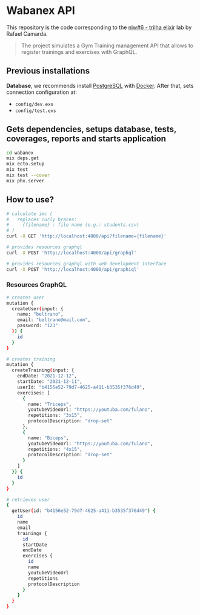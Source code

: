 # Wabanex API

This repository is the code corresponding to the [nlw#6 - trilha elixir](https://nextlevelweek.com/) lab by Rafael Camarda.

> The project simulates a Gym Training management API that allows to register trainings and exercises with GraphQL.

## Previous installations

**Database**, we recommends install [PostgreSQL](https://www.postgresql.org/) with [Docker](https://hub.docker.com/_/postgres). After that, sets connection configuration at:

- `config/dev.exs`
- `config/test.exs`

## Gets dependencies, setups database, tests, coverages, reports and starts application

```bash
cd wabanex
mix deps.get
mix ecto.setup
mix test
mix test --cover
mix phx.server
```

## How to use?

```bash
# calculate imc (
#   replaces curly braces:
#     {filename} : file name (e.g.: students.csv)
# )
curl -X GET 'http://localhost:4000/api?filename={filename}'

# provides resources graphql
curl -X POST 'http://localhost:4000/api/graphql'

# provides resources graphql with web development interface
curl -X POST 'http://localhost:4000/api/graphiql'
```

### Resources GraphQL

```bash
# creates user
mutation {
  createUser(input: {
    name: "beltrano",
    email: "beltrano@mail.com",
    password: "123"
  }) {
    id
  }
}

# creates training
mutation {
  createTraining(input: {
    endDate: "2021-12-12",
    startDate: "2021-12-11",
    userId: "b4156e52-79d7-4625-a411-b3535f376d49",
    exercises: [
      {
        name: "Triceps",
        youtubeVideoUrl: "https://youtuba.com/fulano",
        repetitions: "3x15",
        protocolDescription: "drop-set"
      },
      {
        name: "Biceps",
        youtubeVideoUrl: "https://youtuba.com/fulano",
        repetitions: "4x15",
        protocolDescription: "drop-set"
      }
    ]
  }) {
    id
  }
}

# retrieves user
{
  getUser(id: "b4156e52-79d7-4625-a411-b3535f376d49") {
    id
    name
    email
    trainings {
      id
      startDate
      endDate
      exercises {
        id
        name
        youtubeVideoUrl
        repetitions
        protocolDescription
      }
    }
  }
}
```
